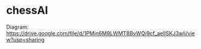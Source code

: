 # chessAI
Diagram: 
https://drive.google.com/file/d/1PMin6M9LWMT8BvWQj9cf_aellSKJ3wlj/view?usp=sharing
